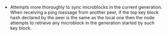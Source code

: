 * Attempts more thoroughly to sync microblocks in the current generation.
  When receiving a ping message from another peer, if the top key block hash declared by the peer is the same as the local one then the node attempts to retrieve any microblock in the generation started by such key block.